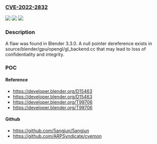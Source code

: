 ### [CVE-2022-2832](https://cve.mitre.org/cgi-bin/cvename.cgi?name=CVE-2022-2832)
![](https://img.shields.io/static/v1?label=Product&message=Blender&color=blue)
![](https://img.shields.io/static/v1?label=Version&message=%3D%20Blender%203.3.0%20&color=brighgreen)
![](https://img.shields.io/static/v1?label=Vulnerability&message=CWE-395&color=brighgreen)

### Description

A flaw was found in Blender 3.3.0. A null pointer dereference exists in source/blender/gpu/opengl/gl_backend.cc that may lead to loss of confidentiality and integrity.

### POC

#### Reference
- https://developer.blender.org/D15463
- https://developer.blender.org/D15463
- https://developer.blender.org/T99706
- https://developer.blender.org/T99706

#### Github
- https://github.com/5angjun/5angjun
- https://github.com/ARPSyndicate/cvemon

